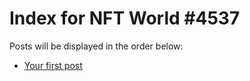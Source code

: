 # Index for NFT World #4537
Posts will be displayed in the order below:

- [Your first post](./001-first.md)

